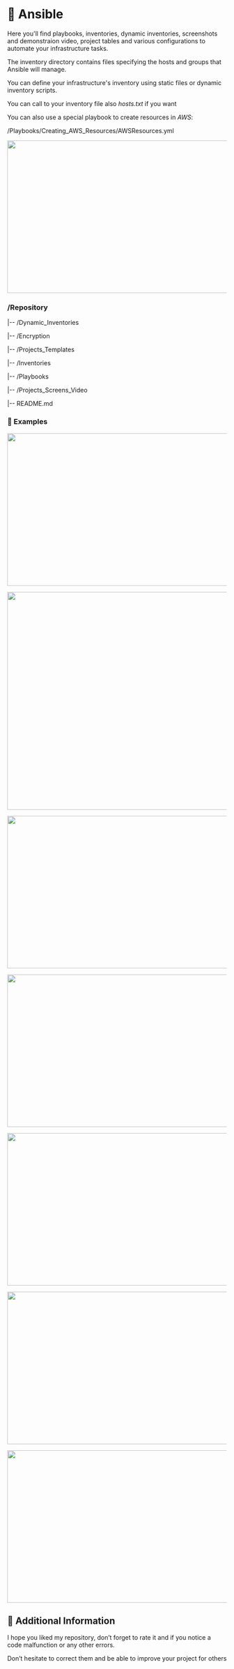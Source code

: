 # 🔧 Ansible
Here you'll find playbooks, inventories, dynamic inventories, screenshots and demonstraion video, project tables and various configurations to automate your infrastructure tasks.

The inventory directory contains files specifying the hosts and groups that Ansible will manage. 

You can define your infrastructure's inventory using static files or dynamic inventory scripts.

You can call to your inventory file also *hosts.txt* if you want

You can also use a special playbook to create resources in *AWS*:

/Playbooks/Creating_AWS_Resources/AWSResources.yml

<p><img src="https://j.gifs.com/BLvXX2.gif" style="height:350px; width:700px" /></p>


### /Repository

 |-- /Dynamic_Inventories

 |-- /Encryption

 |-- /Projects_Templates

 |-- /Inventories
       
 |-- /Playbooks
       
 |-- /Projects_Screens_Video
       
 |-- README.md

### 📝 Examples

<p><img src="https://github.com/MatveyGuralskiy/Ansible/blob/main/Projects_Screens_Video/ExtraVars/Screenshot-WebPage.png?raw=true" style="height:350px; width:700px" /></p>



<p><img src="https://github.com/MatveyGuralskiy/Ansible/blob/main/Projects_Templates/Jinja-Template2/Result/Screen_WebPage.png?raw=true" style="height:500px; width:700px" /></p>


<p><img src="https://github.com/MatveyGuralskiy/Ansible/blob/main/Projects_Screens_Video/ExtraVars/Screenshot_Ansible.png?raw=true" style="height:350px; width:700px" /></p>


<p><img src="https://github.com/MatveyGuralskiy/Ansible/blob/main/Projects_Screens_Video/Playbook-Stats/Script2.png?raw=true" style="height:350px; width:700px" /></p>


<p><img src="https://github.com/MatveyGuralskiy/Ansible/blob/main/Projects_Screens_Video/Loop-Usage/Screenshot.png?raw=true" style="height:350px; width:700px" /></p>



<p><img src="https://github.com/MatveyGuralskiy/Ansible/blob/main/Projects_Screens_Video/Error-Handling/Screenshot-Ansible.png?raw=true" style="height:350px; width:700px" /></p>



<p><img src="https://github.com/MatveyGuralskiy/Ansible/blob/main/Dynamic_Inventories/Screens/Screenshot-Plagin.png?raw=true" style="height:350px; width:700px" /></p>



## 📢 Additional Information

I hope you liked my repository, don’t forget to rate it and if you notice a code malfunction or any other errors.

Don’t hesitate to correct them and be able to improve your project for others
